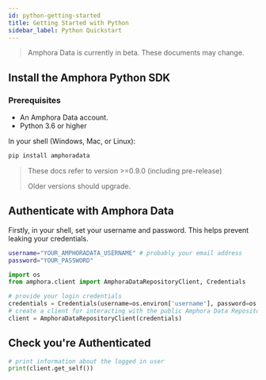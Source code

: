 ```yaml
---
id: python-getting-started
title: Getting Started with Python
sidebar_label: Python Quickstart
---
```


> Amphora Data is currently in beta. These documents may change.

## Install the Amphora Python SDK

### Prerequisites

* An Amphora Data account.
* Python 3.6 or higher

In your shell (Windows, Mac, or Linux):

```sh
pip install amphoradata
```

> These docs refer to version >=0.9.0 (including pre-release)
>
> Older versions should upgrade.

## Authenticate with Amphora Data

Firstly, in your shell, set your username and password. This helps prevent leaking your credentials.

```sh
username="YOUR_AMPHORADATA_USERNAME" # probably your email address
password="YOUR_PASSWORD"
```

```py
import os
from amphora.client import AmphoraDataRepositoryClient, Credentials

# provide your login credentials
credentials = Credentials(username=os.environ['username'], password=os.environ['password'])
# create a client for interacting with the public Amphora Data Repository
client = AmphoraDataRepositoryClient(credentials)
```

## Check you're Authenticated

```py
# print information about the logged in user
print(client.get_self())
```
